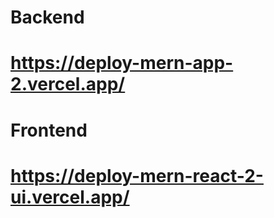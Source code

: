# Backend
# https://deploy-mern-app-2.vercel.app/
# Frontend
# https://deploy-mern-react-2-ui.vercel.app/
